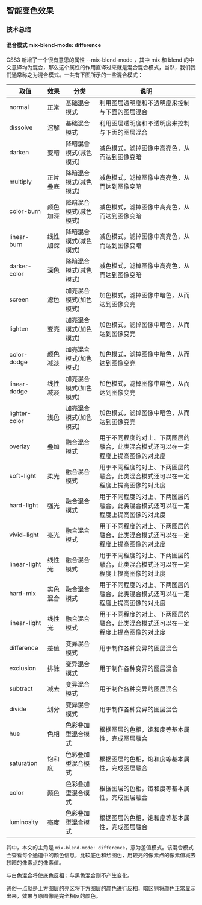 ## 智能变色效果

### 技术总结

#### 混合模式 mix-blend-mode: difference

CSS3 新增了一个很有意思的属性 --mix-blend-mode ，其中 mix 和 blend 的中文意译均为混合，那么这个属性的作用直译过来就是混合混合模式，当然，我们我们通常称之为混合模式。一共有下图所示的一些混合模式：

| 取值 | 效果 | 分类 | 说明 |
| ------ | ------ | ------ | ------ |
| normal | 正常 | 基础混合模式 | 利用图层透明度和不透明度来控制与下面的图层混合 |
| dissolve | 溶解 | 基础混合模式 | 利用图层透明度和不透明度来控制与下面的图层混合 |
| darken | 变暗 | 降暗混合模式(减色模式) | 减色模式，滤掉图像中高亮色，从而达到图像变暗 |
| multiply | 正片叠底 | 降暗混合模式(减色模式) | 减色模式，滤掉图像中高亮色，从而达到图像变暗 |
| color-burn | 颜色加深 | 降暗混合模式(减色模式) | 减色模式，滤掉图像中高亮色，从而达到图像变暗 |
| linear-burn | 线性加深 | 降暗混合模式(减色模式) | 减色模式，滤掉图像中高亮色，从而达到图像变暗 |
| darker-color | 深色 | 降暗混合模式(减色模式) | 减色模式，滤掉图像中高亮色，从而达到图像变暗 |
| screen | 滤色 | 加亮混合模式(加色模式) | 加色模式，滤掉图像中暗色，从而达到图像变亮 |
| lighten | 变亮 | 加亮混合模式(加色模式) | 加色模式，滤掉图像中暗色，从而达到图像变亮 |
| color-dodge | 颜色减淡 | 加亮混合模式(加色模式) | 加色模式，滤掉图像中暗色，从而达到图像变亮 |
| linear-dodge | 线性减淡 | 加亮混合模式(加色模式) | 加色模式，滤掉图像中暗色，从而达到图像变亮 |
| lighter-color | 浅色 | 加亮混合模式(加色模式) | 加色模式，滤掉图像中暗色，从而达到图像变亮 |
| overlay | 叠加 | 融合混合模式 | 用于不同程度的对上、下两图层的融合，此类混合模式还可以在一定程度上提高图像的对比度 |
| soft-light | 柔光 | 融合混合模式 | 用于不同程度的对上、下两图层的融合，此类混合模式还可以在一定程度上提高图像的对比度 |
| hard-light | 强光 | 融合混合模式 | 用于不同程度的对上、下两图层的融合，此类混合模式还可以在一定程度上提高图像的对比度 |
| vivid-light | 亮光 | 融合混合模式 | 用于不同程度的对上、下两图层的融合，此类混合模式还可以在一定程度上提高图像的对比度 |
| linear-light | 线性光 | 融合混合模式 | 用于不同程度的对上、下两图层的融合，此类混合模式还可以在一定程度上提高图像的对比度 |
| hard-mix | 实色混合 | 融合混合模式 | 用于不同程度的对上、下两图层的融合，此类混合模式还可以在一定程度上提高图像的对比度 |
| linear-light | 线性光 | 融合混合模式 | 用于不同程度的对上、下两图层的融合，此类混合模式还可以在一定程度上提高图像的对比度 |
| difference | 差值 | 变异混合模式 | 用于制作各种变异的图层混合 |
| exclusion | 排除 | 变异混合模式 | 用于制作各种变异的图层混合 |
| subtract | 减去 | 变异混合模式 | 用于制作各种变异的图层混合 |
| divide | 划分 | 变异混合模式 | 用于制作各种变异的图层混合 |
| hue | 色相 | 色彩叠加型混合模式 | 根据图层的色相，饱和度等基本属性，完成图层融合 |
| saturation | 饱和度 | 色彩叠加型混合模式 | 根据图层的色相，饱和度等基本属性，完成图层融合 |
| color | 颜色 | 色彩叠加型混合模式 | 根据图层的色相，饱和度等基本属性，完成图层融合 |
| luminosity | 亮度 | 色彩叠加型混合模式 | 根据图层的色相，饱和度等基本属性，完成图层融合 |

其中，本文的主角是 `mix-blend-mode: difference`，意为差值模式。该混合模式会查看每个通道中的颜色信息，比较底色和绘图色，用较亮的像素点的像素值减去较暗的像素点的像素值。

与白色混合将使底色反相；与黑色混合则不产生变化。

通俗一点就是上方图层的亮区将下方图层的颜色进行反相，暗区则将颜色正常显示出来，效果与原图像是完全相反的颜色。